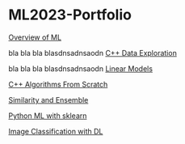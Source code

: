 # ML2023-Portfolio
<body>

<a href="https://github.com/rMelendez2112/ML2023-Portfolio/blob/dc4fd5085c2a2680d9a32772b5b0a186f0f13e29/Overview%20of%20ML.pdf">Overview of ML</a>

bla bla bla blasdnsadnsaodn
<a href="https://github.com/rMelendez2112/ML2023-Portfolio/blob/cc74b5604036f3012aff03119df11a1c7202c95c/C++%20Data%20Exploration.pdf">
C++ Data Exploration</a>

bla bla bla blasdnsadnsaodn
<a href="https://github.com/rMelendez2112/ML2023-Portfolio/blob/0c2e7b28d35011f0f04b585eb7ddf4d1ab80231c/Classification-Melendez.Rmd">Linear Models</a>

<a href="https://github.com/rMelendez2112/ML2023-Portfolio/blob/0c2e7b28d35011f0f04b585eb7ddf4d1ab80231c/dataexploration.cpp">C++ Algorithms From Scratch</a>

<a href="https://github.com/rMelendez2112/ML2023-Portfolio/blob/dc4fd5085c2a2680d9a32772b5b0a186f0f13e29/Part%202_%20Classification%20on%20Wine%20Review%20Data%20Set.pdf">Similarity and Ensemble</a>

<a href="https://github.com/rMelendez2112/ML2023-Portfolio/blob/dc4fd5085c2a2680d9a32772b5b0a186f0f13e29/ML%20with%20SKLearn.ipynb%20-%20Colaboratory.pdf">Python ML with sklearn</a>

<a href="https://github.com/rMelendez2112/ML2023-Portfolio/blob/0c2e7b28d35011f0f04b585eb7ddf4d1ab80231c/ImageClassificationWithDL.ipynb">Image Classification with DL</a>


</body>


<a href=""> </a>
